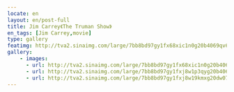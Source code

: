 ```yaml
---
locate: en
layout: en/post-full
title: Jim Carrey《The Truman Show》
en_tags: [Jim Carrey,movie]
type: gallery
featimg: http://tva2.sinaimg.com/large/7bb8bd97gy1fx68xic1n0g20b4069qv6.gif
gallery:
    - images:
      - url: http://tva2.sinaimg.com/large/7bb8bd97gy1fx68xic1n0g20b4069qv6.gif
      - url: http://tva2.sinaimg.com/large/7bb8bd97gy1fxj8w1p3qyg20b4069b2b.gif
      - url: http://tva2.sinaimg.com/large/7bb8bd97gy1fxj8w19kmxg20dw07d7wh.gif
---
```

